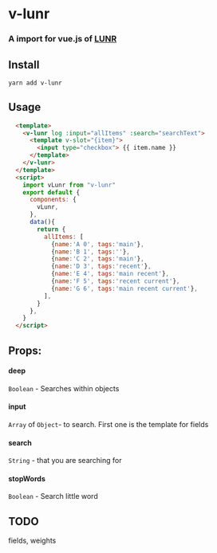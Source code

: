 # v-lunr
### A import for vue.js of  [LUNR](https://lunrjs.com/)

## Install
```yarn add v-lunr ```


## Usage
```html
  <template>
    <v-lunr log :input="allItems" :search="searchText">
      <template v-slot="{item}">
        <input type="checkbox"> {{ item.name }}
      </template>
    </v-lunr>
  </template>
  <script>
    import vLunr from "v-lunr"
    export default {
      components: {
        vLunr,
      },
      data(){
        return {
          allItems: [
            {name:'A 0', tags:'main'},
            {name:'B 1', tags:''},
            {name:'C 2', tags:'main'},
            {name:'D 3', tags:'recent'},
            {name:'E 4', tags:'main recent'},
            {name:'F 5', tags:'recent current'},
            {name:'G 6', tags:'main recent current'},
          ],
        }
      },
    }
  </script>
```
## Props:

#### deep
  `Boolean` - Searches within objects
#### input
  `Array` of `Object`- to search. First one is the template for fields
#### search
  `String` - that you are searching for
#### stopWords
  `Boolean` - Search little word

## TODO
fields, weights

